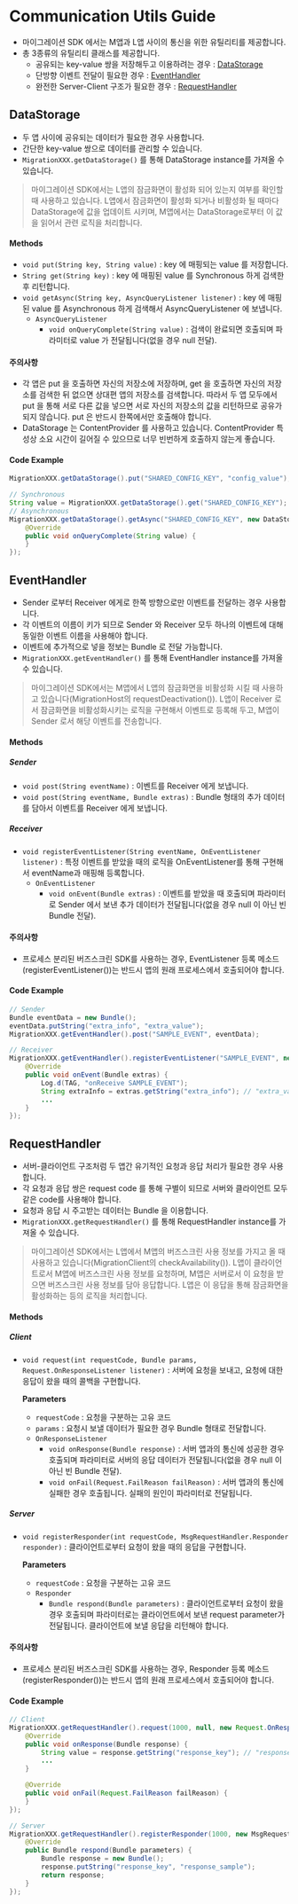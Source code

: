# Communication Utils Guide
- 마이그레이션 SDK 에서는 M앱과 L앱 사이의 통신을 위한 유틸리티를 제공합니다.
- 총 3종류의 유틸리티 클래스를 제공합니다.
    - 공유되는 key-value 쌍을 저장해두고 이용하려는 경우 : [DataStorage](COMMUNICATION-UTILS.md#datastorage)
    - 단방향 이벤트 전달이 필요한 경우 : [EventHandler](COMMUNICATION-UTILS.md#eventhandler)
    - 완전한 Server-Client 구조가 필요한 경우 : [RequestHandler](COMMUNICATION-UTILS.md#requesthandler)

## DataStorage

- 두 앱 사이에 공유되는 데이터가 필요한 경우 사용합니다.
- 간단한 key-value 쌍으로 데이터를 관리할 수 있습니다.
- `MigrationXXX.getDataStorage()` 를 통해 DataStorage instance를 가져올 수 있습니다.

> 마이그레이션 SDK에서는 L앱의 잠금화면이 활성화 되어 있는지 여부를 확인할 때 사용하고 있습니다. L앱에서 잠금화면이 활성화 되거나 비활성화 될 때마다 DataStorage에 값을 업데이트 시키며, M앱에서는 DataStorage로부터 이 값을 읽어서 관련 로직을 처리합니다.

#### Methods
- `void put(String key, String value)` : key 에 매핑되는 value 를 저장합니다.
- `String get(String key)` : key 에 매핑된 value 를 Synchronous 하게 검색한 후 리턴합니다. 
- `void getAsync(String key, AsyncQueryListener listener)` : key 에 매핑된 value 를 Asynchronous 하게 검색해서 AsyncQueryListener 에 보냅니다.
    - `AsyncQueryListener`
        - `void onQueryComplete(String value)` : 검색이 완료되면 호출되며 파라미터로 value 가 전달됩니다(없을 경우 null 전달).

#### 주의사항
- 각 앱은 put 을 호출하면 자신의 저장소에 저장하며, get 을 호출하면 자신의 저장소를 검색한 뒤 없으면 상대편 앱의 저장소를 검색합니다. 따라서 두 앱 모두에서 put 을 통해 서로 다른 값을 넣으면 서로 자신의 저장소의 값을 리턴하므로 공유가 되지 않습니다. put 은 반드시 한쪽에서만 호출해야 합니다.
- DataStorage 는 ContentProvider 를 사용하고 있습니다. ContentProvider 특성상 소요 시간이 길어질 수 있으므로 너무 빈번하게 호출하지 않는게 좋습니다.

#### Code Example
```java
MigrationXXX.getDataStorage().put("SHARED_CONFIG_KEY", "config_value");

// Synchronous
String value = MigrationXXX.getDataStorage().get("SHARED_CONFIG_KEY");
// Asynchronous
MigrationXXX.getDataStorage().getAsync("SHARED_CONFIG_KEY", new DataStorage.AsyncQueryListener() {
    @Override
    public void onQueryComplete(String value) {
    }
});
```


## EventHandler

- Sender 로부터 Receiver 에게로 한쪽 방향으로만 이벤트를 전달하는 경우 사용합니다.
- 각 이벤트의 이름이 키가 되므로 Sender 와 Receiver 모두 하나의 이벤트에 대해 동일한 이벤트 이름을 사용해야 합니다.
- 이벤트에 추가적으로 넣을 정보는 Bundle 로 전달 가능합니다.
- `MigrationXXX.getEventHandler()` 를 통해 EventHandler instance를 가져올 수 있습니다.

> 마이그레이션 SDK에서는 M앱에서 L앱의 잠금화면을 비활성화 시킬 때 사용하고 있습니다(MigrationHost의 requestDeactivation()). L앱이 Receiver 로서 잠금화면을 비활성화시키는 로직을 구현해서 이벤트로 등록해 두고, M앱이 Sender 로서 해당 이벤트를 전송합니다.

#### Methods
##### Sender
- `void post(String eventName)` : 이벤트를 Receiver 에게 보냅니다.
- `void post(String eventName, Bundle extras)` : Bundle 형태의 추가 데이터를 담아서 이벤트를 Receiver 에게 보냅니다.
##### Receiver
- `void registerEventListener(String eventName, OnEventListener listener)` : 특정 이벤트를 받았을 때의 로직을 OnEventListener를 통해 구현해서 eventName과 매핑해 등록합니다.
    - `OnEventListener`
        - `void onEvent(Bundle extras)` : 이벤트를 받았을 때 호출되며 파라미터로 Sender 에서 보낸 추가 데이터가 전달됩니다(없을 경우 null 이 아닌 빈 Bundle 전달).

#### 주의사항
- 프로세스 분리된 버즈스크린 SDK를 사용하는 경우, EventListener 등록 메소드(registerEventListener())는 반드시 앱의 원래 프로세스에서 호출되어야 합니다.

#### Code Example
```java
// Sender
Bundle eventData = new Bundle();
eventData.putString("extra_info", "extra_value");
MigrationXXX.getEventHandler().post("SAMPLE_EVENT", eventData);

// Receiver
MigrationXXX.getEventHandler().registerEventListener("SAMPLE_EVENT", new EventHandler.OnEventListener() {
    @Override
    public void onEvent(Bundle extras) {
        Log.d(TAG, "onReceive SAMPLE_EVENT");
        String extraInfo = extras.getString("extra_info"); // "extra_value" returned
        ...
    }
});

```


## RequestHandler

- 서버-클라이언트 구조처럼 두 앱간 유기적인 요청과 응답 처리가 필요한 경우 사용합니다.
- 각 요청과 응답 쌍은 request code 를 통해 구별이 되므로 서버와 클라이언트 모두 같은 code를 사용해야 합니다.
- 요청과 응답 시 주고받는 데이터는 Bundle 을 이용합니다.
- `MigrationXXX.getRequestHandler()` 를 통해 RequestHandler instance를 가져올 수 있습니다.

> 마이그레이션 SDK에서는 L앱에서 M앱의 버즈스크린 사용 정보를 가지고 올 때 사용하고 있습니다(MigrationClient의 checkAvailability()). L앱이 클라이언트로서 M앱에 버즈스크린 사용 정보를 요청하며, M앱은 서버로서 이 요청을 받으면 버즈스크린 사용 정보를 담아 응답합니다. L앱은 이 응답을 통해 잠금화면을 활성화하는 등의 로직을 처리합니다.

#### Methods
##### Client
- `void request(int requestCode, Bundle params, Request.OnResponseListener listener)` : 서버에 요청을 보내고, 요청에 대한 응답이 왔을 때의 콜백을 구현합니다.
    
    **Parameters**
    - `requestCode` : 요청을 구분하는 고유 코드
    - `params` : 요청시 보낼 데이터가 필요한 경우 Bundle 형태로 전달합니다.
    - `OnResponseListener`
        - `void onResponse(Bundle response)` : 서버 앱과의 통신에 성공한 경우 호출되며 파라미터로 서버의 응답 데이터가 전달됩니다(없을 경우 null 이 아닌 빈 Bundle 전달).
        - `void onFail(Request.FailReason failReason)` : 서버 앱과의 통신에 실패한 경우 호출됩니다. 실패의 원인이 파라미터로 전달됩니다.

##### Server
- `void registerResponder(int requestCode, MsgRequestHandler.Responder responder)` : 클라이언트로부터 요청이 왔을 때의 응답을 구현합니다.
    
    **Parameters**
    - `requestCode` : 요청을 구분하는 고유 코드
    - `Responder`
        - `Bundle respond(Bundle parameters)` : 클라이언트로부터 요청이 왔을 경우 호출되며 파라미터로는 클라이언트에서 보낸 request parameter가 전달됩니다. 클라이언트에 보낼 응답을 리턴해야 합니다. 

#### 주의사항
- 프로세스 분리된 버즈스크린 SDK를 사용하는 경우, Responder 등록 메소드(registerResponder())는 반드시 앱의 원래 프로세스에서 호출되어야 합니다.

#### Code Example
```java
// Client
MigrationXXX.getRequestHandler().request(1000, null, new Request.OnResponseListener() {
    @Override
    public void onResponse(Bundle response) {
        String value = response.getString("response_key"); // "response_sample" returned
        ...
    }

    @Override
    public void onFail(Request.FailReason failReason) {
    }
});

// Server
MigrationXXX.getRequestHandler().registerResponder(1000, new MsgRequestHandler.Responder() {
    @Override
    public Bundle respond(Bundle parameters) {
        Bundle response = new Bundle();
        response.putString("response_key", "response_sample");
        return response;
    }
});
```
